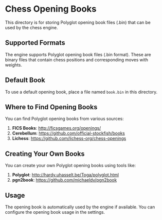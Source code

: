# Chess Opening Books

This directory is for storing Polyglot opening book files (.bin) that can be used by the chess engine.

## Supported Formats

The engine supports Polyglot opening book files (.bin format). These are binary files that contain chess positions and corresponding moves with weights.

## Default Book

To use a default opening book, place a file named `book.bin` in this directory.

## Where to Find Opening Books

You can find Polyglot opening books from various sources:

1. **FICS Books**: http://ficsgames.org/openings/
2. **Cerebellum**: https://github.com/official-stockfish/books
3. **Lichess**: https://github.com/lichess-org/chess-openings

## Creating Your Own Books

You can create your own Polyglot opening books using tools like:

1. **Polyglot**: http://hardy.uhasselt.be/Toga/polyglot.html
2. **pgn2book**: https://github.com/michaeldv/pgn2book

## Usage

The opening book is automatically used by the engine if available. You can configure the opening book usage in the settings.
